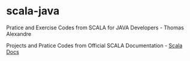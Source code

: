 # scala-java


Pratice and Exercise Codes from SCALA for JAVA Developers - Thomas Alexandre

Projects and Pratice Codes from Official SCALA Documentation - [Scala Docs](https://docs.scala-lang.org/)
